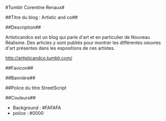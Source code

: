 #Tumblr Corentine Renaux#

##Titre du blog : Artistic and co##

##Description##

Artisticandco est un blog qui parle d'art et en particulier de Nouveau Réalisme. Des articles y sont publiés pour montrer les différentes oeuvres d'art présentes dans les expositions de ces artistes.

http://artisticandco.tumblr.com/

##Favicon##

##Bannière##

##Police du titre 
StreetScript

##Couleurs##
- Background : #FAFAFA
- police : #0000
